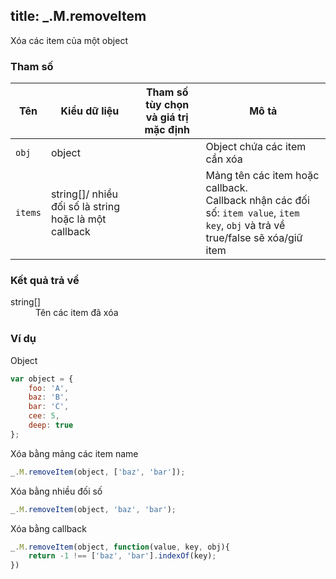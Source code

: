 title: _.M.removeItem
-----

Xóa các item của một object

### Tham số
<table class="table table-striped">
    <thead>
    <tr>
        <th>Tên</th>
        <th>Kiểu dữ liệu</th>
        <th>Tham số tùy chọn và giá trị mặc định</th>
        <th>Mô tả</th>
    </tr>
    </thead>
    <tbody>
    <tr>
        <td><code>obj</code></td>
        <td>object</td>
        <td></td>
        <td>Object chứa các item cần xóa</td>
    </tr>
    <tr>
        <td><code>items</code></td>
        <td>
            string[]/ nhiều đối số là string hoặc là một callback
        </td>
        <td></td>
        <td>
            Mảng tên các item hoặc callback. <br>
            Callback nhận các đối số: <code>item value</code>, <code>item key</code>, <code>obj</code> và trả về
            true/false sẽ xóa/giữ item
        </td>
    </tr>
    </tbody>
</table>

### Kết quả trả về
<dl class="dl-horizontal">
    <dt>string[]</dt>
    <dd>Tên các item đã xóa</dd>
</dl>

### Ví dụ
Object
```js
var object = {
    foo: 'A',
    baz: 'B',
    bar: 'C',
    cee: 5,
    deep: true
};
```

Xóa bằng mảng các item name
```js
_.M.removeItem(object, ['baz', 'bar']);
```

Xóa bằng nhiều đối số
```js
_.M.removeItem(object, 'baz', 'bar');
```

Xóa bằng callback
```js
_.M.removeItem(object, function(value, key, obj){
    return -1 !== ['baz', 'bar'].indexOf(key);
})
```
